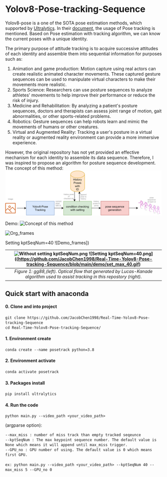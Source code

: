 # Yolov8-Pose-tracking-Sequence

Yolov8-pose is a one of the SOTA pose estimation methods, which supported by [Ultralytics](https://github.com/ultralytics).
In their [document]([https://docs.ultralytics.com/tasks/pose/#models](https://docs.ultralytics.com/modes/track/)), the usage of Pose tracking is mentioned.
Based on Pose estimation with tracking algorithm, we can know the current poses with a unique identity. 

The primary purpose of attitude tracking is to acquire successive attitudes of each identity and assemble them into sequential information for purposes such as:
1. Animation and game production: Motion capture using real actors can create realistic animated character movements. These captured gesture sequences can be used to manipulate virtual characters to make their movements more realistic.
2. Sports Science: Researchers can use posture sequences to analyze athletes' movements to help improve their performance or reduce the risk of injury.
3. Medicine and Rehabilitation: By analyzing a patient's posture sequences, doctors and therapists can assess joint range of motion, gait abnormalities, or other sports-related problems.
4. Robotics: Gesture sequences can help robots learn and mimic the movements of humans or other creatures.
5. Virtual and Augmented Reality: Tracking a user's posture in a virtual reality or augmented reality environment can provide a more immersive experience.

However, the original repository has not yet provided an effective mechanism for each identity to assemble its data sequence.
Therefore, I was inspired to propose an algorithm for posture sequence development.
The concept of this method:
![Concept of this method](https://github.com/JacobChen1998/Real-Time-Yolov8-Pose-tracking-Sequence/blob/main/pose_track_illustruction.png)

Demo:
![Concept of this method](https://github.com/JacobChen1998/Real-Time-Yolov8-Pose-tracking-Sequence/blob/main/demo.gif)

![Org_frames](https://github.com/JacobChen1998/Real-Time-Yolov8-Pose-tracking-Sequence/blob/main/demo/no_set_max.gif)

Setting kptSeqNum=40
![Demo_frames])


| ![Without setting kptSeqNum.png]([https://github.com/JacobChen1998/Self-adaptation-Feature-tracking-with-PCA-Lucas-Kanade/blob/main/tracked_result_before_adjust.gif](https://github.com/JacobChen1998/Real-Time-Yolov8-Pose-tracking-Sequence/blob/main/demo.gif)) ![Setting kptSeqNum=40.png]((https://github.com/JacobChen1998/Real-Time-Yolov8-Pose-tracking-Sequence/blob/main/demo/set_max_40.gif) | 
|:--:| 
| *Figure 1: gg88,(left).  Optical flow that generated by Lucas-Kanade algorithm used to assist tracking in this repostory (right).* |
   
## Quick start with anaconda 

#### 0. Clone and into project 
```
git clone https://github.com/JacobChen1998/Real-Time-Yolov8-Pose-tracking-Sequence
cd Real-Time-Yolov8-Pose-tracking-Sequence/
```

#### 1. Environment create
```
conda create --name posetrack python=3.8
```

#### 2. Environment activate
```
conda activate posetrack
```

#### 3. Packages install
```
pip install ultralytics
```

#### 4. Run the code
```
python main.py --video_path <your_video_path>
```
(argparse option):
```
--max_miss : number of miss track than empty tracked seqeunce
--kptSeqNum : The max keypoint sequence number. The default value is None which means it will append until max_miss trigger.
--GPU_no : GPU number of using. The default value is 0 which means first GPU.

ex: python main.py --video_path <your_video_path> --kptSeqNum 40 --max_miss 5 --GPU_no 0
```

